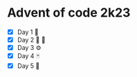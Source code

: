 # Advent of code 2k23

* [X] Day 1 :rocket:
* [X] Day 2 :large_blue_diamond: :large_orange_diamond:
* [X] Day 3 :gear:
* [X] Day 4 :black_joker:
* [X] Day 5 :seedling: